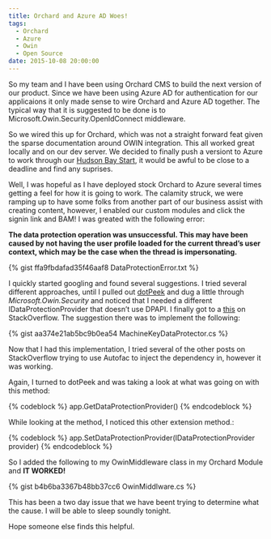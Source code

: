 ```yaml
---
title: Orchard and Azure AD Woes!
tags:
  - Orchard
  - Azure
  - Owin
  - Open Source
date: 2015-10-08 20:00:00
---
```


So my team and I have been using Orchard CMS to build the next version of our
product. Since we have been using Azure AD for authentication for our applicaions
it only made sense to wire Orchard and Azure AD together. The typical way that
it is suggested to be done is to Microsoft.Owin.Security.OpenIdConnect middleware.

So we wired this up for Orchard, which was not a straight forward feat given the
sparse documentation around OWIN integration. This all worked great locally and
on our dev server. We decided to finally push a versiont to Azure to work through
our [Hudson Bay Start](http://www.stickyminds.com/article/hudsons-bay-start), it would be awful to be close to a deadline and find
any suprises.

Well, I was hopeful as I have deployed stock Orchard to Azure several times getting
a feel for how it is going to work. The calamity struck, we were ramping up to
have some folks from another part of our business assist with creating content,
however, I enabled our custom modules and click the signin link and BAM! I
was greated with the following error:

**The data protection operation was unsuccessful. This may have been caused by not
having the user profile loaded for the current thread’s user context, which may
be the case when the thread is impersonating.**

{% gist ffa9fbdafad35f46aaf8 DataProtectionError.txt %}

I quickly started googling and found several suggestions. I tried several different
approaches, until I pulled out [dotPeek](https://www.jetbrains.com/decompiler/) and dug a little through
_Microsoft.Owin.Security_ and noticed that I needed a different IDataProtectionProvider
that doesn’t use DPAPI. I finally got to a [this](http://stackoverflow.com/questions/23455579/generating-reset-password-token-does-not-work-in-azure-website) on StackOverflow.  The suggestion
there was to implement the following:

{% gist aa374e21ab5bc9b0ea54 MachineKeyDataProtector.cs %}

Now that I had this implementation, I tried several of the other posts on StackOverflow
trying to use Autofac to inject the dependency in, however it was working.

Again, I turned to dotPeek and was taking a look at what was going on with this
method:

{% codeblock %}
app.GetDataProtectionProvider()
{% endcodeblock %}

While looking at the method, I noticed this other extension method.:

{% codeblock %}
app.SetDataProtectionProvider(IDataProtectionProvider provider)
{% endcodeblock %}

So I added the following to my OwinMiddleware class in my Orchard Module
and **IT WORKED!**

{% gist b4b6ba3367b48bb37cc6 OwinMiddlware.cs %}

This has been a two day issue that we have beent trying to determine what the cause.
I will be able to sleep soundly tonight.

Hope someone else finds this helpful.